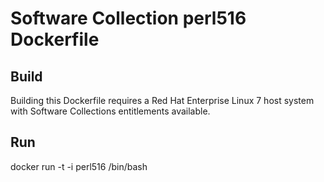 Software Collection perl516 Dockerfile
===================

Build
-----

Building this Dockerfile requires a Red Hat Enterprise Linux 7 host
system with Software Collections entitlements available.

Run
-----

docker run -t -i perl516 /bin/bash
